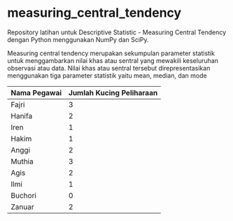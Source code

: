 # measuring_central_tendency
Repository latihan untuk Descriptive Statistic - Measuring Central Tendency dengan Python menggunakan NumPy dan SciPy.



Measuring central tendency merupakan sekumpulan parameter statistik untuk menggambarkan nilai khas atau sentral yang mewakili keseluruhan observasi atau data. Nilai khas atau sentral tersebut direpresentasikan menggunakan tiga parameter statistik yaitu mean, median, dan mode



| Nama Pegawai | Jumlah Kucing Peliharaan |
| ------ | ------ |
| Fajri | 3 |
| Hanifa | 2 |
| Iren | 1 |
| Hakim | 1 |
| Anggi | 2 |
| Muthia | 3 |
| Agis | 2 |
| Ilmi | 1 |
| Buchori | 0 |
| Zanuar | 2 |
